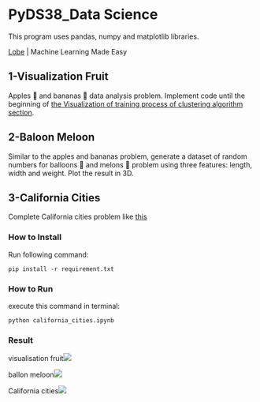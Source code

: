 # PyDS38_Data Science
This program uses pandas, numpy and matplotlib libraries.

[Lobe](https://www.lobe.ai/)  | Machine Learning Made Easy

## 1-Visualization Fruit
Apples 🍎 and bananas 🍌 data analysis problem. Implement code until the beginning of [the Visualization of training process of clustering algorithm section](https://www.fatalerrors.org/a/python-visualization-case-fruit-classification-banana-and-apple-war.html).


## 2-Baloon Meloon

Similar to the apples and bananas problem, generate a dataset of random numbers for balloons 🎈 and melons 🍈 problem using three features: length, width and weight. Plot the result in 3D.

## 3-California Cities
Complete California cities problem like [this](https://thecleverprogrammer.com/2020/05/09/data-science-project-on-area-and-population/)

### How to Install
Run following command:
```
pip install -r requirement.txt
```

### How to Run
execute this command in terminal:
```
python california_cities.ipynb
```

### Result
visualisation fruit![](https://raw.githubusercontent.com/Farokhlagha/PyDataScience/main/PyDS37_Intro_Machine_Learning/input/numbers.jpg)

ballon meloon![](https://raw.githubusercontent.com/Farokhlagha/PyDataScience/main/PyDS37_Intro_Machine_Learning/output/7/7_1.jpg)

California cities![](https://raw.githubusercontent.com/Farokhlagha/PyDataScience/main/PyDS37_Intro_Machine_Learning/output/7/7_1.jpg)

